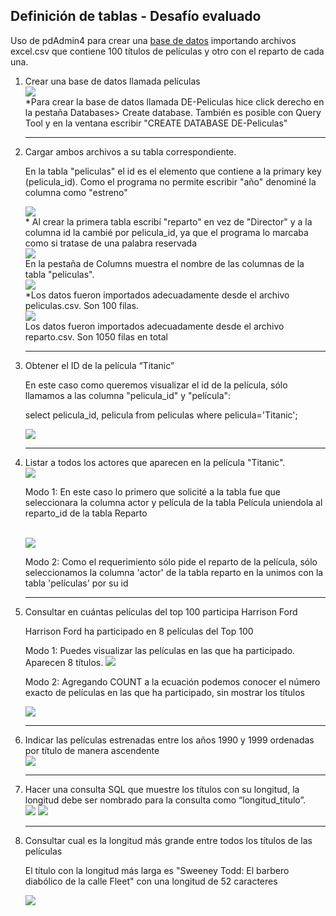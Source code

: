 <h2>Definición de tablas - Desafío evaluado</h2>
<p>Uso de pdAdmin4 para crear una <a href='https://github.com/PauliPuli/DE-Peliculas/blob/main/DE-Peliculas.sql'>base de datos</a> importando archivos excel.csv que contiene 100 títulos de películas y otro con el reparto de cada una.</p>
<ol>
<li>Crear una base de datos llamada películas</li>
<img src='./img/requerimiento-1.png'>
<figcaption>*Para crear la base de datos llamada DE-Peliculas hice click derecho en la pestaña Databases> Create database. También es posible con Query Tool y en la ventana escribir "CREATE DATABASE DE-Peliculas"</figcaption>
<hr>
<li>Cargar ambos archivos a su tabla correspondiente.</li>
<p>En la tabla "peliculas" el id es el elemento que contiene a la primary key (pelicula_id). Como el programa no permite escribir "año" denominé la columna como "estreno" </p>
<img src='./img/create-table.png'>
<figcaption>* Al crear la primera tabla escribí "reparto" en vez de "Director" y a la columna id la cambié por pelicula_id, ya que el programa lo marcaba como si tratase de una palabra reservada </figcaption>
<img src="./img/requerimiento-2-importar.png">
<figcaption>En la pestaña de Columns muestra el nombre de las columnas de la tabla "peliculas".</figcaption>
<img src="./img/requerimiento-2-tabla-peliculas.png">
<figcaption>*Los datos fueron importados adecuadamente desde el archivo peliculas.csv. Son 100 filas.</figcaption>
<img src="./img/requerimiento-2-tabla-reparto.png">
<figcaption>Los datos fueron importados adecuadamente desde el archivo reparto.csv. Son 1050 filas en total</figcaption>
<hr>
<li>Obtener el ID de la película “Titanic”</li>
<p>En este caso como queremos visualizar el id de la película, sólo llamamos a las columna "pelicula_id" y "película":</p>
<p>select pelicula_id, pelicula from peliculas where pelicula='Titanic';</p>
<img src="./img/requerimiento-3-idTitanic.png">
  <hr>
<li>Listar a todos los actores que aparecen en la película "Titanic".</li>
<img src='./img/requerimiento-4modo1.png'>
<p>Modo 1: En este caso lo primero que solicité a la tabla fue que seleccionara la columna actor y película de la tabla Película uniendola al reparto_id de la tabla Reparto</p>
<br>
<img src='./img/requerimiento-4modo2.png'>
<p>Modo 2: Como el requerimiento sólo pide el reparto de la película, sólo seleccionamos la columna 'actor' de la tabla reparto en la unimos con la tabla 'películas' por su id</p>
<hr>
<li>Consultar en cuántas películas del top 100 participa Harrison Ford</li>
<p>Harrison Ford ha participado en 8 películas del Top 100</p>
<p>Modo 1: Puedes visualizar las películas en las que ha participado. Aparecen 8 títulos.
<img src='./img/requerimiento-5.png'>
<br>
<p>Modo 2: Agregando COUNT a la ecuación podemos conocer el número exacto de películas en las que ha participado, sin mostrar los títulos</p>
<img src='./img/requerimiento-5-modo2.png'>
<hr>
<li>Indicar las películas estrenadas entre los años 1990 y 1999 ordenadas por título de manera ascendente</li>
<img src='./img/requerimiento-6.png'>
<hr>
<li> Hacer una consulta SQL que muestre los títulos con su longitud, la longitud debe ser nombrado para la consulta como “longitud_titulo”.</li>
<img src='./img/requerimiento-7.1.png'>
<img src='./img/requerimiento-7.2.png'>
<hr>
<li>Consultar cual es la longitud más grande entre todos los títulos de las películas</li>
<p>El título con la longitud más larga es "Sweeney Todd: El barbero diabólico de la calle Fleet" con una longitud de 52 caracteres</p>
<img src='./img/requerimiento-8.png'>
</ol>
